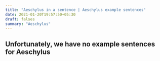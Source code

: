 ```yaml
---
title: "Aeschylus in a sentence | Aeschylus example sentences"
date: 2021-01-20T19:57:50+05:30
draft: falses
summary: "Aeschylus"
---
```

## Unfortunately, we have no example sentences for Aeschylus                 
